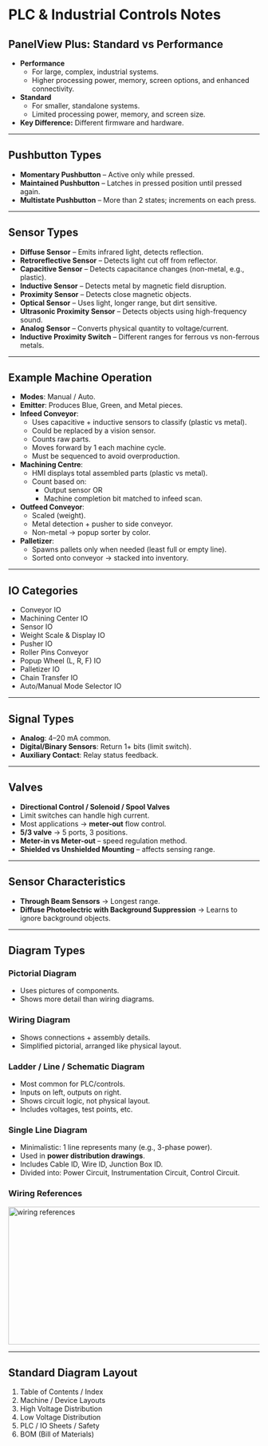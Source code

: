 # PLC & Industrial Controls Notes

## PanelView Plus: Standard vs Performance
- **Performance**
  - For large, complex, industrial systems.  
  - Higher processing power, memory, screen options, and enhanced connectivity.  
- **Standard**
  - For smaller, standalone systems.  
  - Limited processing power, memory, and screen size.  
- **Key Difference:** Different firmware and hardware.

---

## Pushbutton Types
- **Momentary Pushbutton** – Active only while pressed.  
- **Maintained Pushbutton** – Latches in pressed position until pressed again.  
- **Multistate Pushbutton** – More than 2 states; increments on each press.  

---

## Sensor Types
- **Diffuse Sensor** – Emits infrared light, detects reflection.  
- **Retroreflective Sensor** – Detects light cut off from reflector.  
- **Capacitive Sensor** – Detects capacitance changes (non-metal, e.g., plastic).  
- **Inductive Sensor** – Detects metal by magnetic field disruption.  
- **Proximity Sensor** – Detects close magnetic objects.  
- **Optical Sensor** – Uses light, longer range, but dirt sensitive.  
- **Ultrasonic Proximity Sensor** – Detects objects using high-frequency sound.  
- **Analog Sensor** – Converts physical quantity to voltage/current.  
- **Inductive Proximity Switch** – Different ranges for ferrous vs non-ferrous metals.  

---

## Example Machine Operation
- **Modes**: Manual / Auto.  
- **Emitter**: Produces Blue, Green, and Metal pieces.  
- **Infeed Conveyor**:
  - Uses capacitive + inductive sensors to classify (plastic vs metal).  
  - Could be replaced by a vision sensor.  
  - Counts raw parts.  
  - Moves forward by 1 each machine cycle.  
  - Must be sequenced to avoid overproduction.  
- **Machining Centre**:
  - HMI displays total assembled parts (plastic vs metal).  
  - Count based on:
    - Output sensor OR  
    - Machine completion bit matched to infeed scan.  
- **Outfeed Conveyor**:
  - Scaled (weight).  
  - Metal detection + pusher to side conveyor.  
  - Non-metal → popup sorter by color.  
- **Palletizer**:
  - Spawns pallets only when needed (least full or empty line).  
  - Sorted onto conveyor → stacked into inventory.  

---

## IO Categories
- Conveyor IO  
- Machining Center IO  
- Sensor IO  
- Weight Scale & Display IO  
- Pusher IO  
- Roller Pins Conveyor  
- Popup Wheel (L, R, F) IO  
- Palletizer IO  
- Chain Transfer IO  
- Auto/Manual Mode Selector IO  

---

## Signal Types
- **Analog**: 4–20 mA common.  
- **Digital/Binary Sensors**: Return 1+ bits (limit switch).  
- **Auxiliary Contact**: Relay status feedback.  

---

## Valves
- **Directional Control / Solenoid / Spool Valves**  
- Limit switches can handle high current.  
- Most applications → **meter-out** flow control.  
- **5/3 valve** → 5 ports, 3 positions.  
- **Meter-in vs Meter-out** – speed regulation method.  
- **Shielded vs Unshielded Mounting** – affects sensing range.  

---

## Sensor Characteristics
- **Through Beam Sensors** → Longest range.  
- **Diffuse Photoelectric with Background Suppression** → Learns to ignore background objects.  

---

## Diagram Types

### Pictorial Diagram
- Uses pictures of components.  
- Shows more detail than wiring diagrams.  

### Wiring Diagram
- Shows connections + assembly details.  
- Simplified pictorial, arranged like physical layout.  

### Ladder / Line / Schematic Diagram
- Most common for PLC/controls.  
- Inputs on left, outputs on right.  
- Shows circuit logic, not physical layout.  
- Includes voltages, test points, etc.  

### Single Line Diagram
- Minimalistic: 1 line represents many (e.g., 3-phase power).  
- Used in **power distribution drawings**.  
- Includes Cable ID, Wire ID, Junction Box ID.  
- Divided into: Power Circuit, Instrumentation Circuit, Control Circuit.

### Wiring References

<img width="897" height="276" alt="wiring references" src="https://github.com/user-attachments/assets/7f687232-18f9-4abf-96dc-4e580596f3e9" />

---

## Standard Diagram Layout
1. Table of Contents / Index  
2. Machine / Device Layouts  
3. High Voltage Distribution  
4. Low Voltage Distribution  
5. PLC / IO Sheets / Safety  
6. BOM (Bill of Materials)  
